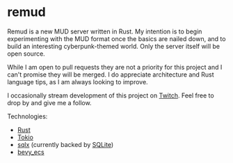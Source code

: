 # remud

Remud is a new MUD server written in Rust. My intention is to begin experimenting with the MUD format once the basics are nailed down, and to build an interesting cyberpunk-themed world. Only the server itself will be open source.
 
While I am open to pull requests they are not a priority for this project and I can't promise they will be merged. I do appreciate architecture and Rust language tips, as I am always looking to improve.
 
I occasionally stream development of this project on [Twitch](https://www.twitch.tv/binchomittens). Feel free to drop by and give me a follow.
 
Technologies:
 - [Rust](https://www.rust-lang.org/)
 - [Tokio](https://tokio.rs/)
 - [sqlx](https://github.com/launchbadge/sqlx) (currently backed by [SQLite](https://www.sqlite.org/))
 - [bevy_ecs](https://bevyengine.org/)
